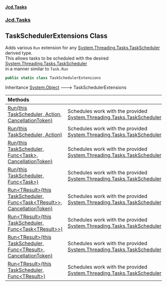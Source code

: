 #### [Jcd.Tasks](index.md 'index')
### [Jcd.Tasks](Jcd.Tasks.md 'Jcd.Tasks')

## TaskSchedulerExtensions Class

Adds various `Run` extension for any [System.Threading.Tasks.TaskScheduler](https://docs.microsoft.com/en-us/dotnet/api/System.Threading.Tasks.TaskScheduler 'System.Threading.Tasks.TaskScheduler') derived type.  
This allows tasks to be scheduled with the desired [System.Threading.Tasks.TaskScheduler](https://docs.microsoft.com/en-us/dotnet/api/System.Threading.Tasks.TaskScheduler 'System.Threading.Tasks.TaskScheduler')  
in a manner similar to `Task.Run`

```csharp
public static class TaskSchedulerExtensions
```

Inheritance [System.Object](https://docs.microsoft.com/en-us/dotnet/api/System.Object 'System.Object') &#129106; TaskSchedulerExtensions

| Methods | |
| :--- | :--- |
| [Run(this TaskScheduler, Action, CancellationToken)](Jcd.Tasks.TaskSchedulerExtensions.Run(thisSystem.Threading.Tasks.TaskScheduler,System.Action,System.Threading.CancellationToken).md 'Jcd.Tasks.TaskSchedulerExtensions.Run(this System.Threading.Tasks.TaskScheduler, System.Action, System.Threading.CancellationToken)') | Schedules work with the provided [System.Threading.Tasks.TaskScheduler](https://docs.microsoft.com/en-us/dotnet/api/System.Threading.Tasks.TaskScheduler 'System.Threading.Tasks.TaskScheduler') |
| [Run(this TaskScheduler, Action)](Jcd.Tasks.TaskSchedulerExtensions.Run(thisSystem.Threading.Tasks.TaskScheduler,System.Action).md 'Jcd.Tasks.TaskSchedulerExtensions.Run(this System.Threading.Tasks.TaskScheduler, System.Action)') | Schedules work with the provided [System.Threading.Tasks.TaskScheduler](https://docs.microsoft.com/en-us/dotnet/api/System.Threading.Tasks.TaskScheduler 'System.Threading.Tasks.TaskScheduler') |
| [Run(this TaskScheduler, Func&lt;Task&gt;, CancellationToken)](Jcd.Tasks.TaskSchedulerExtensions.Run(thisSystem.Threading.Tasks.TaskScheduler,System.Func_System.Threading.Tasks.Task_,System.Threading.CancellationToken).md 'Jcd.Tasks.TaskSchedulerExtensions.Run(this System.Threading.Tasks.TaskScheduler, System.Func<System.Threading.Tasks.Task>, System.Threading.CancellationToken)') | Schedules work with the provided [System.Threading.Tasks.TaskScheduler](https://docs.microsoft.com/en-us/dotnet/api/System.Threading.Tasks.TaskScheduler 'System.Threading.Tasks.TaskScheduler') |
| [Run(this TaskScheduler, Func&lt;Task&gt;)](Jcd.Tasks.TaskSchedulerExtensions.Run(thisSystem.Threading.Tasks.TaskScheduler,System.Func_System.Threading.Tasks.Task_).md 'Jcd.Tasks.TaskSchedulerExtensions.Run(this System.Threading.Tasks.TaskScheduler, System.Func<System.Threading.Tasks.Task>)') | Schedules work with the provided [System.Threading.Tasks.TaskScheduler](https://docs.microsoft.com/en-us/dotnet/api/System.Threading.Tasks.TaskScheduler 'System.Threading.Tasks.TaskScheduler') |
| [Run&lt;TResult&gt;(this TaskScheduler, Func&lt;Task&lt;TResult&gt;&gt;, CancellationToken)](Jcd.Tasks.TaskSchedulerExtensions.Run_TResult_(thisSystem.Threading.Tasks.TaskScheduler,System.Func_System.Threading.Tasks.Task_TResult__,System.Threading.CancellationToken).md 'Jcd.Tasks.TaskSchedulerExtensions.Run<TResult>(this System.Threading.Tasks.TaskScheduler, System.Func<System.Threading.Tasks.Task<TResult>>, System.Threading.CancellationToken)') | Schedules work with the provided [System.Threading.Tasks.TaskScheduler](https://docs.microsoft.com/en-us/dotnet/api/System.Threading.Tasks.TaskScheduler 'System.Threading.Tasks.TaskScheduler') |
| [Run&lt;TResult&gt;(this TaskScheduler, Func&lt;Task&lt;TResult&gt;&gt;)](Jcd.Tasks.TaskSchedulerExtensions.Run_TResult_(thisSystem.Threading.Tasks.TaskScheduler,System.Func_System.Threading.Tasks.Task_TResult__).md 'Jcd.Tasks.TaskSchedulerExtensions.Run<TResult>(this System.Threading.Tasks.TaskScheduler, System.Func<System.Threading.Tasks.Task<TResult>>)') | Schedules work with the provided [System.Threading.Tasks.TaskScheduler](https://docs.microsoft.com/en-us/dotnet/api/System.Threading.Tasks.TaskScheduler 'System.Threading.Tasks.TaskScheduler') |
| [Run&lt;TResult&gt;(this TaskScheduler, Func&lt;TResult&gt;, CancellationToken)](Jcd.Tasks.TaskSchedulerExtensions.Run_TResult_(thisSystem.Threading.Tasks.TaskScheduler,System.Func_TResult_,System.Threading.CancellationToken).md 'Jcd.Tasks.TaskSchedulerExtensions.Run<TResult>(this System.Threading.Tasks.TaskScheduler, System.Func<TResult>, System.Threading.CancellationToken)') | Schedules work with the provided [System.Threading.Tasks.TaskScheduler](https://docs.microsoft.com/en-us/dotnet/api/System.Threading.Tasks.TaskScheduler 'System.Threading.Tasks.TaskScheduler') |
| [Run&lt;TResult&gt;(this TaskScheduler, Func&lt;TResult&gt;)](Jcd.Tasks.TaskSchedulerExtensions.Run_TResult_(thisSystem.Threading.Tasks.TaskScheduler,System.Func_TResult_).md 'Jcd.Tasks.TaskSchedulerExtensions.Run<TResult>(this System.Threading.Tasks.TaskScheduler, System.Func<TResult>)') | Schedules work with the provided [System.Threading.Tasks.TaskScheduler](https://docs.microsoft.com/en-us/dotnet/api/System.Threading.Tasks.TaskScheduler 'System.Threading.Tasks.TaskScheduler') |
